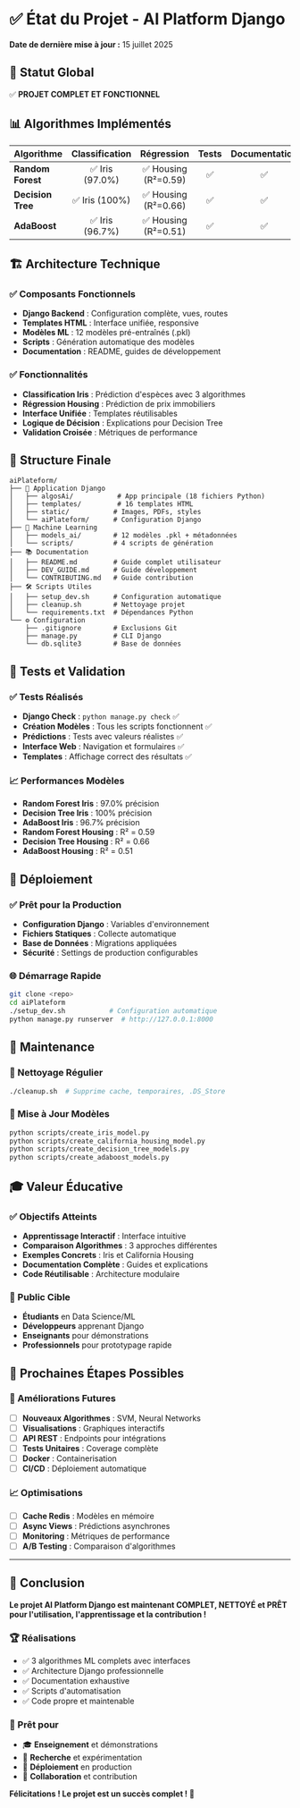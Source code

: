 # ✅ État du Projet - AI Platform Django

**Date de dernière mise à jour :** 15 juillet 2025

## 🎯 Statut Global
✅ **PROJET COMPLET ET FONCTIONNEL**

## 📊 Algorithmes Implémentés

| Algorithme | Classification | Régression | Tests | Documentation |
|------------|:-------------:|:----------:|:-----:|:-------------:|
| **Random Forest** | ✅ Iris (97.0%) | ✅ Housing (R²=0.59) | ✅ | ✅ |
| **Decision Tree** | ✅ Iris (100%) | ✅ Housing (R²=0.66) | ✅ | ✅ |
| **AdaBoost** | ✅ Iris (96.7%) | ✅ Housing (R²=0.51) | ✅ | ✅ |

## 🏗️ Architecture Technique

### ✅ Composants Fonctionnels
- **Django Backend** : Configuration complète, vues, routes
- **Templates HTML** : Interface unifiée, responsive
- **Modèles ML** : 12 modèles pré-entraînés (.pkl)
- **Scripts** : Génération automatique des modèles
- **Documentation** : README, guides de développement

### ✅ Fonctionnalités
- **Classification Iris** : Prédiction d'espèces avec 3 algorithmes
- **Régression Housing** : Prédiction de prix immobiliers
- **Interface Unifiée** : Templates réutilisables
- **Logique de Décision** : Explications pour Decision Tree
- **Validation Croisée** : Métriques de performance

## 📁 Structure Finale

```
aiPlateform/
├── 📱 Application Django
│   ├── algosAi/           # App principale (18 fichiers Python)
│   ├── templates/         # 16 templates HTML
│   ├── static/           # Images, PDFs, styles
│   └── aiPlateform/      # Configuration Django
├── 🤖 Machine Learning
│   ├── models_ai/        # 12 modèles .pkl + métadonnées
│   └── scripts/          # 4 scripts de génération
├── 📚 Documentation
│   ├── README.md         # Guide complet utilisateur
│   ├── DEV_GUIDE.md      # Guide développement
│   └── CONTRIBUTING.md   # Guide contribution
├── 🛠️ Scripts Utiles
│   ├── setup_dev.sh      # Configuration automatique
│   ├── cleanup.sh        # Nettoyage projet
│   └── requirements.txt  # Dépendances Python
└── ⚙️ Configuration
    ├── .gitignore        # Exclusions Git
    ├── manage.py         # CLI Django
    └── db.sqlite3        # Base de données
```

## 🧪 Tests et Validation

### ✅ Tests Réalisés
- **Django Check** : `python manage.py check` ✅
- **Création Modèles** : Tous les scripts fonctionnent ✅
- **Prédictions** : Tests avec valeurs réalistes ✅
- **Interface Web** : Navigation et formulaires ✅
- **Templates** : Affichage correct des résultats ✅

### 📈 Performances Modèles
- **Random Forest Iris** : 97.0% précision
- **Decision Tree Iris** : 100% précision  
- **AdaBoost Iris** : 96.7% précision
- **Random Forest Housing** : R² = 0.59
- **Decision Tree Housing** : R² = 0.66
- **AdaBoost Housing** : R² = 0.51

## 🚀 Déploiement

### ✅ Prêt pour la Production
- **Configuration Django** : Variables d'environnement
- **Fichiers Statiques** : Collecte automatique
- **Base de Données** : Migrations appliquées
- **Sécurité** : Settings de production configurables

### 🌐 Démarrage Rapide
```bash
git clone <repo>
cd aiPlateform
./setup_dev.sh           # Configuration automatique
python manage.py runserver  # http://127.0.0.1:8000
```

## 📝 Maintenance

### 🧹 Nettoyage Régulier
```bash
./cleanup.sh  # Supprime cache, temporaires, .DS_Store
```

### 🔄 Mise à Jour Modèles
```bash
python scripts/create_iris_model.py
python scripts/create_california_housing_model.py
python scripts/create_decision_tree_models.py
python scripts/create_adaboost_models.py
```

## 🎓 Valeur Éducative

### ✅ Objectifs Atteints
- **Apprentissage Interactif** : Interface intuitive
- **Comparaison Algorithmes** : 3 approches différentes
- **Exemples Concrets** : Iris et California Housing
- **Documentation Complète** : Guides et explications
- **Code Réutilisable** : Architecture modulaire

### 🎯 Public Cible
- **Étudiants** en Data Science/ML
- **Développeurs** apprenant Django
- **Enseignants** pour démonstrations
- **Professionnels** pour prototypage rapide

## 🚀 Prochaines Étapes Possibles

### 🔮 Améliorations Futures
- [ ] **Nouveaux Algorithmes** : SVM, Neural Networks
- [ ] **Visualisations** : Graphiques interactifs
- [ ] **API REST** : Endpoints pour intégrations
- [ ] **Tests Unitaires** : Coverage complète
- [ ] **Docker** : Containerisation
- [ ] **CI/CD** : Déploiement automatique

### 📈 Optimisations
- [ ] **Cache Redis** : Modèles en mémoire
- [ ] **Async Views** : Prédictions asynchrones
- [ ] **Monitoring** : Métriques de performance
- [ ] **A/B Testing** : Comparaison d'algorithmes

---

## 🎉 Conclusion

**Le projet AI Platform Django est maintenant COMPLET, NETTOYÉ et PRÊT pour l'utilisation, l'apprentissage et la contribution !**

### 🏆 Réalisations
- ✅ 3 algorithmes ML complets avec interfaces
- ✅ Architecture Django professionnelle
- ✅ Documentation exhaustive
- ✅ Scripts d'automatisation
- ✅ Code propre et maintenable

### 💼 Prêt pour
- 🎓 **Enseignement** et démonstrations
- 🔬 **Recherche** et expérimentation  
- 🚀 **Déploiement** en production
- 🤝 **Collaboration** et contribution

**Félicitations ! Le projet est un succès complet ! 🎊**
